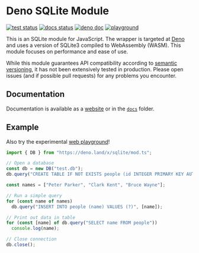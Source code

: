 # Deno SQLite Module

[![test status](https://github.com/dyedgreen/deno-sqlite/workflows/tests/badge.svg?branch=master)](https://github.com/dyedgreen/deno-sqlite/actions)
[![docs status](https://github.com/dyedgreen/deno-sqlite/workflows/docs/badge.svg?branch=master)](https://dyedgreen.github.io/deno-sqlite/)
[![deno doc](https://doc.deno.land/badge.svg)](https://deno.land/x/sqlite)
[![playground](https://img.shields.io/badge/playground-web-blue)](https://dyedgreen.github.io/deno-sqlite/playground/)

This is an SQLite module for JavaScript. The wrapper is targeted at [Deno](https://deno.land)
and uses a version of SQLite3 compiled to WebAssembly (WASM). This module focuses on performance
and ease of use.

While this module guarantees API compatibility according to [semantic versioning](https://semver.org),
it has not been extensively tested in production. Please open issues (and if possible pull requests)
for any problems you encounter.

## Documentation

Documentation is available as a [website](https://dyedgreen.github.io/deno-sqlite/) or in the
[`docs`](./docs/README.md) folder.

## Example

Also try the experimental [web playground](https://dyedgreen.github.io/deno-sqlite/playground/)!

```javascript
import { DB } from "https://deno.land/x/sqlite/mod.ts";

// Open a database
const db = new DB("test.db");
db.query("CREATE TABLE IF NOT EXISTS people (id INTEGER PRIMARY KEY AUTOINCREMENT, name TEXT)");

const names = ["Peter Parker", "Clark Kent", "Bruce Wayne"];

// Run a simple query
for (const name of names)
  db.query("INSERT INTO people (name) VALUES (?)", [name]);

// Print out data in table
for (const [name] of db.query("SELECT name FROM people"))
  console.log(name);

// Close connection
db.close();
```
